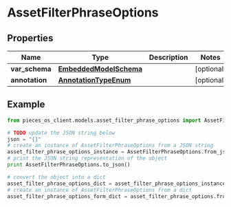 # AssetFilterPhraseOptions


## Properties

Name | Type | Description | Notes
------------ | ------------- | ------------- | -------------
**var_schema** | [**EmbeddedModelSchema**](EmbeddedModelSchema) |  | [optional] 
**annotation** | [**AnnotationTypeEnum**](AnnotationTypeEnum) |  | [optional] 

## Example

```python
from pieces_os_client.models.asset_filter_phrase_options import AssetFilterPhraseOptions

# TODO update the JSON string below
json = "{}"
# create an instance of AssetFilterPhraseOptions from a JSON string
asset_filter_phrase_options_instance = AssetFilterPhraseOptions.from_json(json)
# print the JSON string representation of the object
print AssetFilterPhraseOptions.to_json()

# convert the object into a dict
asset_filter_phrase_options_dict = asset_filter_phrase_options_instance.to_dict()
# create an instance of AssetFilterPhraseOptions from a dict
asset_filter_phrase_options_form_dict = asset_filter_phrase_options.from_dict(asset_filter_phrase_options_dict)
```



